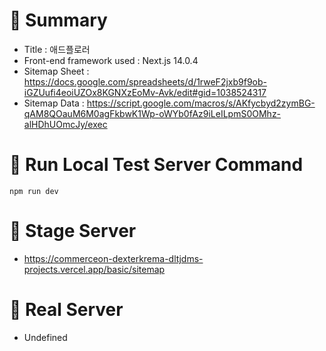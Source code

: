 # 📌 Summary
- Title : 애드플로러
- Front-end framework used : Next.js 14.0.4
- Sitemap Sheet : https://docs.google.com/spreadsheets/d/1rweF2jxb9f9ob-iGZUufi4eoiUZOx8KGNXzEoMv-Avk/edit#gid=1038524317
- Sitemap Data : https://script.google.com/macros/s/AKfycbyd2zymBG-qAM8QOauM6M0agFkbwK1Wp-oWYb0fAz9iLeILpmS0OMhz-alHDhUOmcJy/exec

# 📌 Run Local Test Server Command
```
npm run dev
```

# 📌 Stage Server
- https://commerceon-dexterkrema-dltjdms-projects.vercel.app/basic/sitemap


# 📌 Real Server
- Undefined

